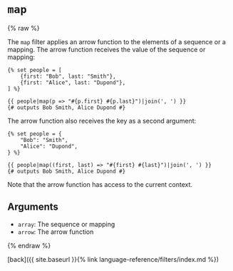 `map`
=====

{% raw %}

The `map` filter applies an arrow function to the elements of a sequence or a mapping. The arrow function receives the value of the sequence or mapping:

```twig
{% set people = [
    {first: "Bob", last: "Smith"},
    {first: "Alice", last: "Dupond"},
] %}

{{ people|map(p => "#{p.first} #{p.last}")|join(', ') }}
{# outputs Bob Smith, Alice Dupond #}
```

The arrow function also receives the key as a second argument:

```twig
{% set people = {
    "Bob": "Smith",
    "Alice": "Dupond",
} %}

{{ people|map((first, last) => "#{first} #{last}")|join(', ') }}
{# outputs Bob Smith, Alice Dupond #}
```

Note that the arrow function has access to the current context.

Arguments
---------

* `array`: The sequence or mapping
* `arrow`: The arrow function

{% endraw %}

[back]({{ site.baseurl }}{% link language-reference/filters/index.md %})